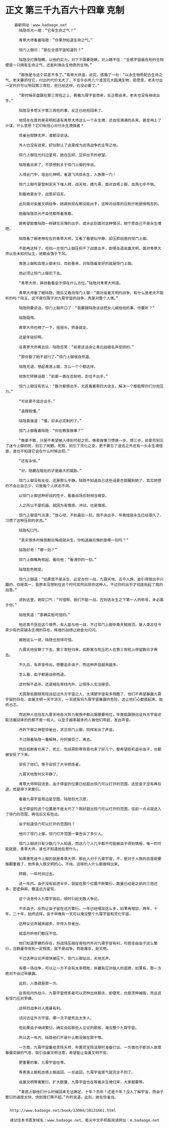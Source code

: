 # 正文 第三千九百六十四章 克制
        最新网址：www.badaoge.net
          陆隐目光一缩：“它有生命之气？”
      
          青草大师看着陆隐：”你果然知道生命之气。”
      
          惊门上御问：”是在全感宇宙知道的？”
      
          陆隐没打算隐瞒，以他的实力，对下不需要隐瞒，对上瞒不住：“全感宇宙最危险的生物便是一只拥有生命之气，还能利用永生物质的生物。”
      
          “那倒是与这个苌差不多了。”青草大师道，说完，感慨了一句：“以永生物质配合生命之气，老夫要抓住它，付出的代价太大了，不亚于杀死几个渡苦厄大圆满生物，若愿意，老夫付出一定代价可以带回第三宵柱，但已经这样，也没必要了。”
      
          “那时候苌盘踞在第三宵柱之上，朝着九霄宇宙而来，反正都会来，老夫也没有继续出手。”
      
          陆隐没多想关于第三宵柱的事，反正已经抢回来了。
      
          他现在在意的是苌明知道有青草大师这么一个永生境，还自信满满的杀来，甚至用上了计谋，什么意思？它们有信心对付永生境强者？
      
          惊雀台寂静无声，谁都没说话。
      
          外人也没有进来，好似默认了这里成为这场战争的主导之地。
      
          惊门上御目光扫过星穹，她在压抑，压抑出手的欲望。
      
          陆隐看出来了，不禁想到关于惊门上御的传说。
      
          入得此门中，瑶台化神明，雀道飞鸿惊永生，人族第一门！
      
          惊门上御可是曾制定天下强人榜，战天地，搏九霄，面对血塔上御，血溅七步不倒。
      
          别看她是女子，战意却滔天。
      
          此刻面对虫巢文明战争，她直到现在都没能出手，这种对战意的压制于她是很残忍的。
      
          她看陆隐目光不自觉都带着羡慕。
      
          她希望能像陆隐一样肆无忌惮的出手，或许此刻面对这种情况，她宁愿自己不是永生境吧。
      
          陆隐看了眼老神在在的青草大师，又看了看貌似平静，却压抑战意的惊门上御。
      
          不能再这样了，否则一旦惊门上御压抑不了战意出手，即便击退虫巢文明，面对青草大师以及未知的仙主，她都会落于下风。
      
          青莲上御和血塔上御未归，目前看来，对陆隐最友好的就是惊门上御。
      
          他必须让惊门上御忍下去。
      
          “青草大师，麻烦看看虫子停在什么方位。”陆隐对青草大师道。
      
          青草大师看了眼陆隐，随后又看向惊门上御：“面对虫巢文明的战争，有什么是老夫不能听的吗？陆主，这不是仅限于对九霄宇宙的战争，而是对整个人类。”
      
          陆隐刚要说话，惊门上御开口了：“我要跟陆隐谈谈把女儿嫁给他的事，你要听？”
      
          陆隐错愕。
      
          青草大师也楞了一下，摇摇头，转身就走。
      
          还是年轻好啊。
      
          在青草大师离去后，陆隐苦笑：“前辈这话会让青云姑娘名声受损的。”
      
          “那你娶了她不就行了。”惊门上御很自然道。
      
          陆隐无语，想起青莲上御，怎么一个个都这样。
      
          他急忙转移话题：“前辈一直在忍耐吧，忍住不出手。”
      
          惊门上御没有否认：“数次都想出手，尤其看着那四大虫主，解决一个都能帮你们分担压力。”
      
          “可前辈不适合出手。”
      
          “道理我懂。”
      
          陆隐直接道：“懂，却未必克制的了。”
      
          惊门上御看着陆隐：“你在教我做事？”
      
          “晚辈不敢，只是不希望被人得到可趁之机，晚辈做事习惯做一步，想三步，前辈可别忘了迷今上御的死，别忘了罔魉，死寂，别忘了灵化之变，更不要忘了遥远之外还有一头永生境怪兽，谁也不知道它会在什么时候出现。”
      
          “还有永恒。”
      
          “对，隐藏在暗处的才是最大的威胁。”
      
          惊门上御没有反驳，还是那么平静，陆隐不知道自己这些话是否提醒到她了，其实她想的不会比自己少，只是每个人状态不同。
      
          以惊门上御这种好战的性子，看着战场忍耐相当难受。
      
          人之所以不是机器，就因为有情感，冲动，也是情感。
      
          惊门上御语气淡漠：”放心吧，不到最后一刻，我不会出手，毕竟成就永生已经很久了，习惯了这种压抑的状态。”
      
          陆隐松口气。
      
          “其实很多时候我都后悔成就永生，你知道最后悔的是哪一刻吗？”
      
          陆隐好奇：“哪一刻？”
      
          惊门上御嘴角弯起，看向他：“看清你的一刻。”
      
          陆隐脸色微变。
      
          惊门上御道：“如果我不是永生，必定与你一战，九霄天地，古今人族，能引得我出手兴趣的，你是其一，我原本没想到在这个时代突然出现你这种人，不过你的出手才彻底抬起了我的战意。”
      
          说到这里，她叹口气：“可惜啊，我们不能一战，否则这永生之下第一人的称号，未必属于你。”
      
          陆隐笑道：“那确实挺可惜的。”
      
          他还真不信在这个境界，有人能与他一战，不过惊门上御毕竟天赋绝顶，是人类古往今来少有的突破永生境的存在，辉煌的战绩让她金光闪闪。
      
          被她这么一说，陆隐也觉得可惜。
      
          九霄天地安静了下去，第三宵柱归来，孤断客与死丘的人在第三宵柱上停留数日才离去。
      
          不久后，有声音传出，想要追杀虫子，而这种声音越来越多。
      
          怎么看，虫子都是战败而退。
      
          这时候不追杀，还退缩在宵柱内外，让很多人无法接受。
      
          尤其那些跟随宵柱远征过外方宇宙之人，太清楚宇宙有多残酷了，他们不希望暴露九霄宇宙的存在，虫巢文明一天不消灭，一天就有将九霄宇宙暴露的危险，这让他们心都提起来，始终忐忑。
      
          而这种人往往在九霄天地各大势力家族中都占据重要地位，毕竟能跟随远征外方宇宙还能活着回来的的都不是一般人，以至于越来越多的人被他们带起，发出声音。
      
          丹妗下御之神登惊雀台，求见惊门上御，同样发出了声音。
      
          不过随着陆隐一番解释，丹妗接受了，离去。
      
          然后孤断客也来了，死丘，包括冥酌等宵首也来了好几个，都希望趁机追杀虫子，也都被安抚了下来。
      
          安抚了他们，等于安抚了大半修炼者。
      
          九霄天地暂时又平静了。
      
          青草大师带回消息，虫子停留的位置已经超出惊门可以打开的范围，这些虫子没有再后退，而是停下来繁衍。
      
          看着九霄宇宙周边星空图，陆隐目光沉思。
      
          虫子停留的这个位置是不是太巧了？刚好超出惊门可以打开的范围，往前一点点就进入了惊门的范围，再往后又有些远。
      
          虫子知道惊门可以打开的范围吗？
      
          他问了惊门上御，惊门打开范围一事告诉了多少人。
      
          惊门上御说只有少数几个人知道，而这几个人几乎都不可能被虫子得到情报，唯一的可能就是，青草大师，谁也不知道他在想什么。
      
          如果害死迷今上御的就是青草大师，那此人对于九霄宇宙，不，是对于人族的态度就要推翻重看了，他传承人族文明的心，不纯，这样的人什么都做得出来。
      
          转眼，一年时间过去。
      
          这一年内，虫子没有前进半步，就留在那个位置不断繁衍，数量已经是之前的三倍还多，密密麻麻，覆盖远方星穹。
      
          这个消息传入九霄宇宙后，顿时引起无数人争论。
      
          不杀虫子，反而让虫子留在远方繁衍，一年已经增加这么多，如果再增加，两年，十年，二十年，始终这样，虫子早晚有一天可以淹没整个九霄宇宙和灵化宇宙。
      
          这种议论声越来越多，并传入惊雀台。
      
          就连丹妗他们都压不住。
      
          他们知道罗蝉的存在，将战场压缩在宵柱内外对九霄宇宙有利，可若任由虫子这么繁衍，当数量夸张到一定程度，就不是战争，而是屠杀，是灭绝。
      
          不过这种议论声很快被压下，惊门上御站出，天地无声。
      
          有哪一场战争，可以让一方不会有太多牺牲，并藏有应对敌人的底牌，如果有，那一方绝对不会过早暴露。
      
          此刻，人类就是那一方。
      
          在宵柱内外战斗，九霄宇宙修炼者可以灵种出体厮杀，即便死，也是灵种被毁，而且还有惊门应对罗蝉。
      
          这样的战争对人类最有利。
      
          试问远征外方宇宙，哪一次不是死去太多人。
      
          但如果虫子继续繁衍，确实会如那些人议论的那般，淹没整个九霄宇宙。
      
          所以这一年内，陆隐他们不是什么都没做在那干等。
      
          一方面，九霄宇宙集结灵阵天师，布置灵宝阵法随时准备打出，一方面也不断派人故意暴露突破的气息，吸引虫巢文明注意，希望能让虫巢文明不安。
      
          更重要的事，九霄宇宙在等。
      
          等青莲上御和血塔上御返回，一旦返回，九霄宇宙底气就完全不同了。
      
          虫巢文明等着繁衍，扩大数量，九霄宇宙也在等着永生境归来，大家都要等。
      
          “青莲上御他们什么时候回来无法确定，十年？百年？还是千年？没人了解宇宙，而虫子繁衍的速度太快，快到我们等不起。”丹妗说道，此刻，她在惊雀台。
      
      
      http://www.badaoge.net/book/13084/38131661.html
      
      请记住本书首发域名：www.badaoge.net。笔尖中文手机版阅读网址：m.badaoge.net